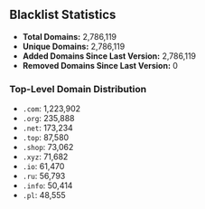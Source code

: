 ## Blacklist Statistics

- **Total Domains:** 2,786,119
- **Unique Domains:** 2,786,119
- **Added Domains Since Last Version:** 2,786,119
- **Removed Domains Since Last Version:** 0

### Top-Level Domain Distribution

-  `.com`: 1,223,902
-  `.org`: 235,888
-  `.net`: 173,234
-  `.top`: 87,580
-  `.shop`: 73,062
-  `.xyz`: 71,682
-  `.io`: 61,470
-  `.ru`: 56,793
-  `.info`: 50,414
-  `.pl`: 48,555
